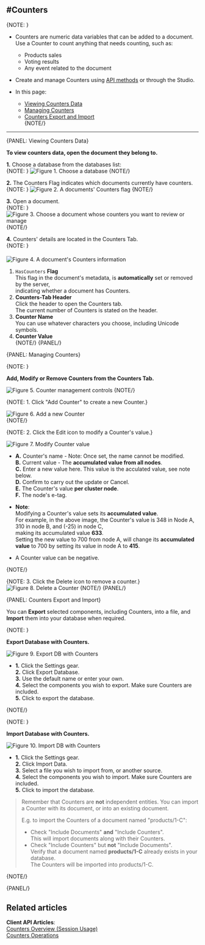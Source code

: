 ﻿#Counters
---

{NOTE: }

* Counters are numeric data variables that can be added to a document.  
  Use a Counter to count anything that needs counting, such as:
   * Products sales  
   * Voting results  
   * Any event related to the document  

* Create and manage Counters using [API methods](../../../document-extensions/counters/overview) or through the Studio.  

* In this page:  
  * [Viewing Counters Data](../../../studio/database/document-extensions/counters#viewing-counters-data)  
  * [Managing Counters](../../../studio/database/document-extensions/counters#managing-counters)  
  * [Counters Export and Import](../../../studio/database/document-extensions/counters#counters-export-and-import)  
{NOTE/}

---

{PANEL: Viewing Counters Data}

**To view counters data, open the document they belong to.**

**1.** Choose a database from the databases list:  
{NOTE: }
![Figure 1. Choose a database](images/counters/counters-1-DBs-list.png)
{NOTE/}

**2.** The Counters Flag indicates which documents currently have counters.  
{NOTE: }
![Figure 2. A documents' Counters flag](images/counters/counters-2-documents-list-counters-flag.png)
{NOTE/}

**3.** Open a document.  
{NOTE: }
![Figure 3. Choose a document whose counters you want to review or manage](images/counters/counters-3-documents-list.png)
{NOTE/}

**4.** Counters' details are located in the Counters Tab.  
{NOTE: }
####    

![Figure 4. A document's Counters information](images/counters/counters-4-document-view.png)
<br/>

1. `HasCounters` **Flag**  
    This flag in the document's metadata, is **automatically** set or removed by the server,  
    indicating whether a document has Counters.  
2. **Counters-Tab Header**  
   Click the header to open the Counters tab.  
   The current number of Counters is stated on the header.  
3. **Counter Name**  
   You can use whatever characters you choose, including Unicode symbols.  
4. **Counter Value**  
{NOTE/}
{PANEL/}

{PANEL: Managing Counters}

{NOTE: }

**Add, Modify or Remove Counters from the Counters Tab.**

![Figure 5. Counter management controls](images/counters/counters-5-management-controls.png)
{NOTE/}

{NOTE: 1. Click "Add Counter" to create a new Counter.}

![Figure 6. Add a new Counter](images/counters/counters-6-add-new-counter.png)  
{NOTE/}

{NOTE: 2. Click the Edit icon to modify a Counter's value.}

![Figure 7. Modify Counter value](images/counters/counters-7-modify-counter-value.png)  

* 
  **A.** Counter's name - Note: Once set, the name cannot be modified.  
  **B.** Current value - The **accumulated value from all nodes**.  
  **C.** Enter a new value here. This value is the acculated value, see note below.  
  **D.** Confirm to carry out the update or Cancel.  
  **E.** The Counter's value **per cluster node**.  
  **F.** The node's e-tag.  


* **Note**:  
  Modifying a Counter's value sets its **accumulated value**.  
  For example, in the above image, the Counter's value is 348 in Node A, 310 in node B, and (-25) in node C,  
  making its accumulated value **633**.  
  Setting the new value to 700 from node A, will change its **accumulated value** to 700 by setting its value in node A to **415**.  

* A Counter value can be negative.  

{NOTE/}

{NOTE: 3. Click the Delete icon to remove a counter.}
![Figure 8. Delete a Counter](images/counters/counters-8-delete-counter.png)
{NOTE/}
{PANEL/}

{PANEL: Counters Export and Import}

You can **Export** selected components, including Counters, into a file, 
and **Import** them into your database when required.  

{NOTE: }

**Export Database with Counters.**

![Figure 9. Export DB with Counters](images/counters/counters-9-export.png)

* 
  **1.** Click the Settings gear.  
  **2.** Click Export Database.  
  **3.** Use the default name or enter your own.  
  **4.** Select the components you wish to export. Make sure Counters are included.  
  **5.** Click to export the database.  

{NOTE/}

{NOTE: }

**Import Database with Counters.**

![Figure 10. Import DB with Counters](images/counters/counters-10-import.png)

* 
  **1.** Click the Settings gear.  
  **2.** Click Import Data.  
  **3.** Select a file you wish to import from, or another source.  
  **4.** Select the components you wish to import. Make sure Counters are included.  
  **5.** Click to import the database.  

> Remember that Counters are **not** independent entities. You can import a Counter with its document, or into an existing document.  
> 
> E.g. to import the Counters of a document named "products/1-C":  
>  
>* Check "Include Documents" **and** "Include Counters".  
>  This will import documents along with their Counters.  
>* Check "Include Counters" but **not** "Include Documents".  
>  Verify that a document named **products/1-C** already exists in your database.  
>  The Counters will be imported into products/1-C.  

{NOTE/}

{PANEL/}


## Related articles
**Client API Articles**:  
[Counters Overview (Session Usage)](../../../document-extensions/counters/overview)  
[Counters Operations](../../../client-api/operations/counters/get-counters#operations--counters--how-to-get-counters)  
